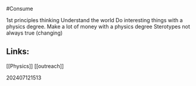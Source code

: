 #Consume 


1st principles thinking
Understand the world
Do interesting things with a physics degree.
Make a lot of money with a physics degree
Sterotypes not always true (changing)


## Links: 
[[Physics]]
[[outreach]]



202407121513
